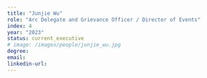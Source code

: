 ```yaml
---
title: "Junjie Wu"
role: "Arc Delegate and Grievance Officer / Director of Events"
index: 4
year: "2023"
status: current_executive
# image: /images/people/junjie_wu.jpg
degree:
email:
linkedin-url:
---
```

